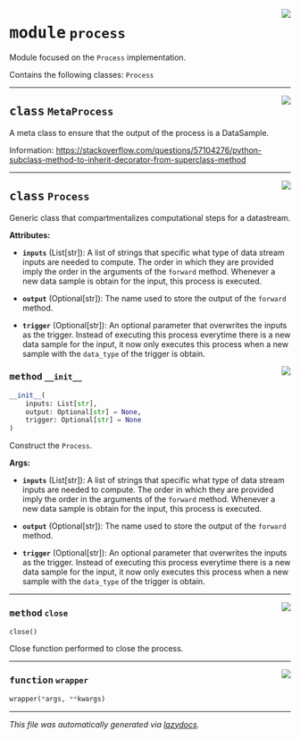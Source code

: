 <!-- markdownlint-disable -->

<a href="https://github.com/edavalosanaya/PyMMDT/blob/main/pymmdt/process.py#L0"><img align="right" style="float:right;" src="https://img.shields.io/badge/-source-cccccc?style=flat-square"></a>

# <kbd>module</kbd> `process`
Module focused on the ``Process`` implementation. 

Contains the following classes:  ``Process`` 



---

<a href="https://github.com/edavalosanaya/PyMMDT/blob/main/pymmdt/process.py#L51"><img align="right" style="float:right;" src="https://img.shields.io/badge/-source-cccccc?style=flat-square"></a>

## <kbd>class</kbd> `MetaProcess`
A meta class to ensure that the output of the process is a DataSample. 

Information: https://stackoverflow.com/questions/57104276/python-subclass-method-to-inherit-decorator-from-superclass-method 





---

<a href="https://github.com/edavalosanaya/PyMMDT/blob/main/pymmdt/process.py#L63"><img align="right" style="float:right;" src="https://img.shields.io/badge/-source-cccccc?style=flat-square"></a>

## <kbd>class</kbd> `Process`
Generic class that compartmentalizes computational steps for a datastream. 



**Attributes:**
 
 - <b>`inputs`</b> (List[str]):  A list of strings that specific what type of  data stream inputs are needed to compute. The order in which they are provided imply the order in the arguments of the ``forward`` method. Whenever a new data sample is obtain for the input, this process is executed. 


 - <b>`output`</b> (Optional[str]):  The name used to store the output of the ``forward`` method. 


 - <b>`trigger`</b> (Optional[str]):  An optional parameter that overwrites the inputs as the trigger. Instead of executing this process everytime there is a new data sample for the input, it now only executes this process when a new sample with the ``data_type`` of  the trigger is obtain. 

<a href="https://github.com/edavalosanaya/PyMMDT/blob/main/pymmdt/process.py#L84"><img align="right" style="float:right;" src="https://img.shields.io/badge/-source-cccccc?style=flat-square"></a>

### <kbd>method</kbd> `__init__`

```python
__init__(
    inputs: List[str],
    output: Optional[str] = None,
    trigger: Optional[str] = None
)
```

Construct the ``Process``. 



**Args:**
 
 - <b>`inputs`</b> (List[str]):  A list of strings that specific what type of  data stream inputs are needed to compute. The order in which they are provided imply the order in the arguments of the ``forward`` method. Whenever a new data sample is obtain for the input, this process is executed. 


 - <b>`output`</b> (Optional[str]):  The name used to store the output of the ``forward`` method. 


 - <b>`trigger`</b> (Optional[str]):  An optional parameter that overwrites the inputs as the trigger. Instead of executing this process everytime there is a new data sample for the input, it now only executes this process when a new sample with the ``data_type`` of  the trigger is obtain. 




---

<a href="https://github.com/edavalosanaya/PyMMDT/blob/main/pymmdt/process.py#L143"><img align="right" style="float:right;" src="https://img.shields.io/badge/-source-cccccc?style=flat-square"></a>

### <kbd>method</kbd> `close`

```python
close()
```

Close function performed to close the process. 

---

<a href="https://github.com/edavalosanaya/PyMMDT/blob/main/pymmdt/process.py#L20"><img align="right" style="float:right;" src="https://img.shields.io/badge/-source-cccccc?style=flat-square"></a>

### <kbd>function</kbd> `wrapper`

```python
wrapper(*args, **kwargs)
```








---

_This file was automatically generated via [lazydocs](https://github.com/ml-tooling/lazydocs)._
